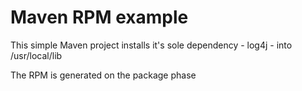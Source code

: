 # Maven RPM example

This simple Maven project installs it's sole dependency - log4j - into /usr/local/lib

The RPM is generated on the package phase

